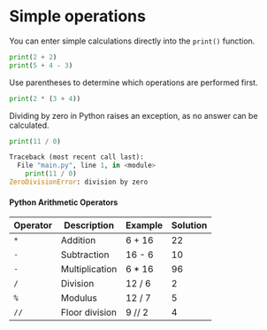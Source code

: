 # Simple operations

You can enter simple calculations directly into the `print()` function.

```python
print(2 + 2)
print(5 + 4 - 3)
```

Use parentheses to determine which operations are performed first.

```python
print(2 * (3 + 4))
```

Dividing by zero in Python raises an exception, as no answer can be calculated.

```python
print(11 / 0)
```
```python
Traceback (most recent call last):
  File "main.py", line 1, in <module>
    print(11 / 0)
ZeroDivisionError: division by zero
```

#### Python Arithmetic Operators

Operator | Description | Example | Solution
--- | --- | --- | ---
`*` | Addition | 6 + 16 | 22
`-` | Subtraction | 16 - 6 | 10
`-` | Multiplication | 6 * 16 | 96
`/` | Division | 12 / 6 | 2
`%` | Modulus | 12 / 7 | 5
`//` | Floor division | 9 // 2 | 4
